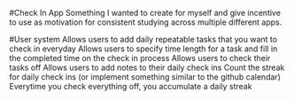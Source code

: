 #Check In App
Something I wanted to create for myself and give incentive to use as motivation for consistent studying across multiple different apps.

#User system
Allows users to add daily repeatable tasks that you want to check in everyday
Allows users to specify time length for a task and fill in the completed time on the check in process
Allows users to check their tasks off
Allows users to add notes to their daily check ins
Count the streak for daily check ins (or implement something similar to the github calendar)
Everytime you check everything off, you accumulate a daily streak
